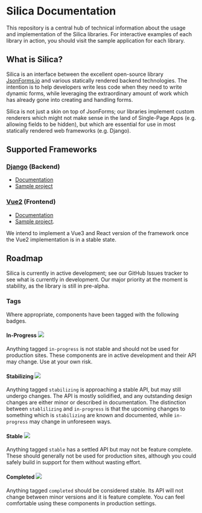 # Silica Documentation

This repository is a central hub of technical information about the usage and implementation of the Silica libraries.
For interactive examples of each library in action, you should visit the sample application for each library.


## What is Silica?

Silica is an interface between the excellent open-source library [JsonForms.io](https://jsonforms.io) and various statically
rendered backend technologies. The intention is to help developers write less code when they need to write dynamic forms,
while leveraging the extraordinary amount of work which has already gone into creating and handling forms.

Silica is not just a skin on top of JsonForms; our libraries implement custom renderers which might not make sense in
the land of Single-Page Apps (e.g. allowing fields to be hidden), but which are essential for use in most statically
rendered web frameworks (e.g. Django).

## Supported Frameworks

### [Django](/django/) (Backend)
* [Documentation](/django/readme.md)
* [Sample project](/django/sample-app)

### [Vue2](/vue2) (Frontend)
* [Documentation](/vue2/readme.md)
* [Sample project](/vue2/sample-app).

We intend to implement a Vue3 and React version of the framework once the Vue2 implementation is in a stable state.

## Roadmap
Silica is currently in active development; see our GitHub Issues tracker to see what is currently in development.
Our major priority at the moment is stability, as the library is still in pre-alpha.

### Tags
Where appropriate, components have been tagged with the following badges.

#### In-Progress <img src="https://img.shields.io/static/v1?label=status&message=in-progress&color=red"/>
Anything tagged `in-progress` is not stable and should not be used for production sites. These components are in
active development and their API may change. Use at your own risk.

#### Stabilizing <img src="https://img.shields.io/static/v1?label=status&message=stabilizing&color=orange"/>
Anything tagged `stabilizing` is approaching a stable API, but may still undergo changes. The API is mostly solidified, 
and any outstanding design changes are either minor or described in documentation. The distinction between
`stablilizing` and `in-progress` is that the upcoming changes to something which is `stabilizing` are known
and documented, while `in-progress` may change in unforeseen ways.

#### Stable <img src="https://img.shields.io/static/v1?label=status&message=stable&color=yellow"/>
Anything tagged `stable` has a settled API but may not be feature complete. These should generally not be used
for production sites, although you could safely build in support for them without wasting effort.

#### Completed <img src="https://img.shields.io/static/v1?label=status&message=completed&color=green"/>
Anything tagged `completed` should be considered stable. Its API will not change between minor versions and it is 
feature complete. You can feel comfortable using these components in production settings.

